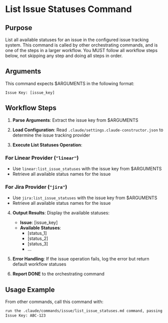 # List Issue Statuses Command

## Purpose

List all available statuses for an issue in the configured issue tracking system.
This command is called by other orchestrating commands, and is one of the steps in a larger workflow.
You MUST follow all workflow steps below, not skipping any step and doing all steps in order.

## Arguments

This command expects $ARGUMENTS in the following format:

```
Issue Key: [issue_key]
```

## Workflow Steps

1. **Parse Arguments**: Extract the issue key from $ARGUMENTS

2. **Load Configuration**: Read `.claude/settings.claude-constructor.json` to determine the issue tracking provider

3. **Execute List Statuses Operation**:

### For Linear Provider (`"linear"`)
- Use `linear:list_issue_statuses` with the issue key from $ARGUMENTS
- Retrieve all available status names for the issue

### For Jira Provider (`"jira"`)
- Use `jira:list_issue_statuses` with the issue key from $ARGUMENTS
- Retrieve all available status names for the issue

4. **Output Results**: Display the available statuses:
   - **Issue**: [issue_key]
   - **Available Statuses**: 
     - [status_1]
     - [status_2]  
     - [status_3]
     - ...

5. **Error Handling**: If the issue operation fails, log the error but return default workflow statuses

6. **Report DONE** to the orchestrating command

## Usage Example

From other commands, call this command with:

```markdown
run the .claude/commands/issue/list_issue_statuses.md command, passing these arguments:
Issue Key: ABC-123
```